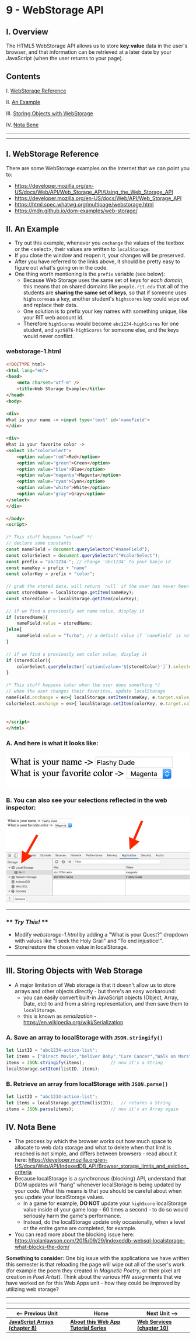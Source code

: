 # 9 - WebStorage API

## I. Overview
The HTML5 WebStorage API allows us to store **key:value** data in the user's browser, and that information can be retrieved at a later date by your JavaScript (when the user returns to your page).

## Contents
<!--- Local Navigation --->
I. [WebStorage Reference](#section1)

II. [An Example](#section2)

III. [Storing Objects with WebStorage](#section3)

IV. [Nota Bene](#section4)

<hr><hr>

## I. <a id="section1">WebStorage Reference
There are some WebStorage examples on the Internet that we can point you to:

- https://developer.mozilla.org/en-US/docs/Web/API/Web_Storage_API/Using_the_Web_Storage_API
- https://developer.mozilla.org/en-US/docs/Web/API/Web_Storage_API
- https://html.spec.whatwg.org/multipage/webstorage.html
- https://mdn.github.io/dom-examples/web-storage/


## II. <a id="section2">An Example

- Try out this example, whenever you `onchange` the values of the textbox or the &lt;select>, their values are written to `localStorage`. 
- If you close the window and reopen it, your changes will be preserved.  
- After you have referred to the links above, it should be pretty easy to figure out what's going on in the code.
- One thing worth mentioning is the `prefix` variable (see below):
    - Because Web Storage uses the same set of keys for *each domain*, this means that on shared domains like `people.rit.edu` that all of the students are **sharing the same set of keys**, so that if someone uses `highscores`as a key, another student's `highscores` key could wipe out and replace their data. 
    - One solution is to prefix your key names with something unique, like your RIT web account id. 
    - Therefore `highScores` would become `abc1234-highScores` for one student, and `xyz9876-highScores` for someone else, and the keys would never conflict.

### webstorage-1.html
```html
<!DOCTYPE html>
<html lang="en">
<head>
	<meta charset="utf-8" />
	<title>Web Storage Example</title>
</head>
<body>

<div>
What is your name -> <input type='text' id='nameField'>
</div>

<div>
What is your favorite color -> 
<select id="colorSelect">
	<option value="red">Red</option>
	<option value="green">Green</option>
	<option value="blue">Blue</option>
	<option value="magenta">Magenta</option>
	<option value="cyan">Cyan</option>
	<option value="white">White</option>
	<option value="gray">Gray</option>
</select>
</div>

</body>
<script>

/* This stuff happens "onload" */
// declare some constants
const nameField = document.querySelector("#nameField");
const colorSelect = document.querySelector("#colorSelect");
const prefix = "abc1234-"; // change 'abc1234' to your banjo id
const nameKey = prefix + "name"
const colorKey = prefix + "color";

// grab the stored data, will return `null` if the user has never been to this page
const storedName = localStorage.getItem(nameKey);
const storedColor = localStorage.getItem(colorKey);

// if we find a previously set name value, display it
if (storedName){
	nameField.value = storedName;
}else{
	nameField.value = "Turbo"; // a default value if `nameField` is not found
}

// if we find a previously set color value, display it
if (storedColor){
	colorSelect.querySelector(`option[value='${storedColor}']`).selected = true;
}

/* This stuff happens later when the user does something */
// when the user changes their favorites, update localStorage
nameField.onchange = e=>{ localStorage.setItem(nameKey, e.target.value); };
colorSelect.onchange = e=>{ localStorage.setItem(colorKey, e.target.value); };


</script>
</html>
```

### A. And here is what it looks like:

![Web Page](_images/web-storage-1.jpg)

### B. You can also see your selections reflected in the web inspector:

![Web Page](_images/web-storage-3.jpg)


<hr>

### ** *Try This!* **
- Modify *webstorage-1.html* by adding a "What is your Quest?" dropdown with values like "I seek the Holy Grail" and "To end injustice!".
- Store/restore the chosen value in localStorage.

<hr>

## III. <a id="section3">Storing Objects with Web Storage
- A major limitation of Web storage is that it doesn't allow us to store arrays and other objects directly - but there's an easy workaround:
    - you can easily convert built-in JavaScript objects (Object, Array, Date, etc) to and from a string representation, and then save them to `localStorage`.
    - this is known as *serialization* - https://en.wikipedia.org/wiki/Serialization

### A. Save an array to localStorage with `JSON.stringify()`

```javascript
let listID = "abc1234-action-list";
let items = ["Direct Movie","Deliver Baby","Cure Cancer","Walk on Mars"];
items = JSON.stringify(items); 			// now it's a String
localStorage.setItem(listID, items);
```

### B. Retrieve an array from localStorage with `JSON.parse()`

```javascript
let listID = "abc1234-action-list";
let items = localStorage.getItem(listID); 	// returns a String
items = JSON.parse(items);  			// now it's an Array again
```

## IV. <a id="section4">Nota Bene
- The process by which the browser works out how much space to allocate to web data storage and what to delete when that limit is reached is not simple, and differs between browsers - read about it here: https://developer.mozilla.org/en-US/docs/Web/API/IndexedDB_API/Browser_storage_limits_and_eviction_criteria
- Because localStorage is a *synchronous* (blocking) API, understand that DOM updates will "hang" whenever localStorage is being updated by your code. What this means is that you should be careful about when you update your localStorage values.
    - In a game for example, **DO NOT** update your `highScore`  localStorage value inside of your game loop  - 60 times a second - to do so would seriously harm the game's performance.
    - Instead, do the localStorage update only occasionally, when a level or the entire game are completed, for example.
- You can read more about the blocking issue here: https://nolanlawson.com/2015/09/29/indexeddb-websql-localstorage-what-blocks-the-dom/


**Something to consider:**
One big issue with the applications we have written this semester is that reloading the page will wipe out all of the user's work (for example the poem they created in *Magnetic Poetry*, or their pixel art creation in *Pixel Artist*). Think about the various HW assignments that we have worked on for this Web Apps unit - how they could be improved by utilizing web storage?

<hr><hr>

| <-- Previous Unit | Home | Next Unit -->
| --- | --- | --- 
|    **[JavaScript Arrays (chapter 8)](web-apps-8.md)** |  **[About this Web App Tutorial Series](web-apps-0.md)** |  **[Web Services (chapter 10)](web-apps-10.md)**
